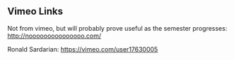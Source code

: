 ## Vimeo Links

Not from vimeo, but will probably prove useful as the semester progresses:  
http://nooooooooooooooo.com/

Ronald Sardarian:
https://vimeo.com/user17630005